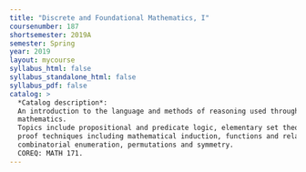 ```yaml
---
title: "Discrete and Foundational Mathematics, I"
coursenumber: 187
shortsemester: 2019A
semester: Spring
year: 2019
layout: mycourse
syllabus_html: false
syllabus_standalone_html: false
syllabus_pdf: false
catalog: >
  *Catalog description*:
  An introduction to the language and methods of reasoning used throughout
  mathematics.
  Topics include propositional and predicate logic, elementary set theory,
  proof techniques including mathematical induction, functions and relations,
  combinatorial enumeration, permutations and symmetry.
  COREQ: MATH 171.
---
```

